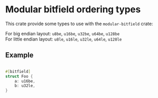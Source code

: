# Modular bitfield ordering types

This crate provide some types to use with the `modular-bitfield` crate:

For big endian layout: `u8be`, `u16be`, `u32be`, `u64be`, `u128be`  
For little endian layout: `u8le`, `u16le`, `u32le`, `u64le`, `u128le`

## Example

```rust 

#[bitfield]
struct Foo {
    a: u16be,
    b: u32le,
}

```
